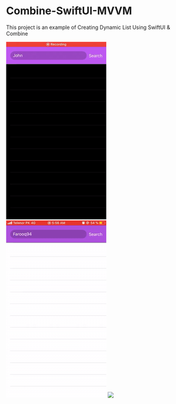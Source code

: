 # Combine-SwiftUI-MVVM
This project is an example of Creating Dynamic List Using SwiftUI & Combine   

![](darkmode.gif)
![](lm.gif)
![](demo.gif)
